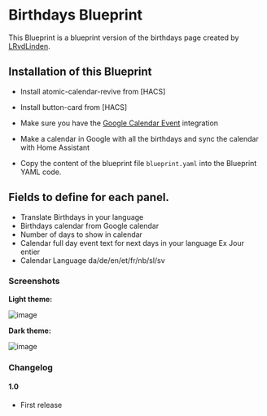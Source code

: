 # Birthdays Blueprint

This Blueprint is a blueprint version of the birthdays page created by [LRvdLinden](https://github.com/dwainscheeren/dwains-dashboard-addons/tree/for-dd-2.0/more_page/birthdays).

## Installation of this Blueprint
- Install atomic-calendar-revive from [HACS]
- Install button-card from [HACS]

- Make sure you have the [Google Calendar Event](https://www.home-assistant.io/integrations/google/) integration

- Make a calendar in Google with all the birthdays and sync the calendar with Home Assistant

- Copy the content of the blueprint file `blueprint.yaml` into the Blueprint YAML code.

 ## Fields to define for each panel.
 - Translate Birthdays in your language
 - Birthdays calendar from Google calendar 
 - Number of days to show in calendar 
 - Calendar full day event text for next days in your language Ex Jour entier
 - Calendar Language da/de/en/et/fr/nb/sl/sv   

### Screenshots
**Light theme:**<br>

![image](https://user-images.githubusercontent.com/83040228/162754689-a985a791-07d9-4f6a-9170-4149cd1d33fc.png)

**Dark theme:**<br>

![image](https://user-images.githubusercontent.com/83040228/162754747-9316813c-ba86-43b2-9e5e-2d1c6d08c766.png)

### Changelog
#### 1.0
- First release
